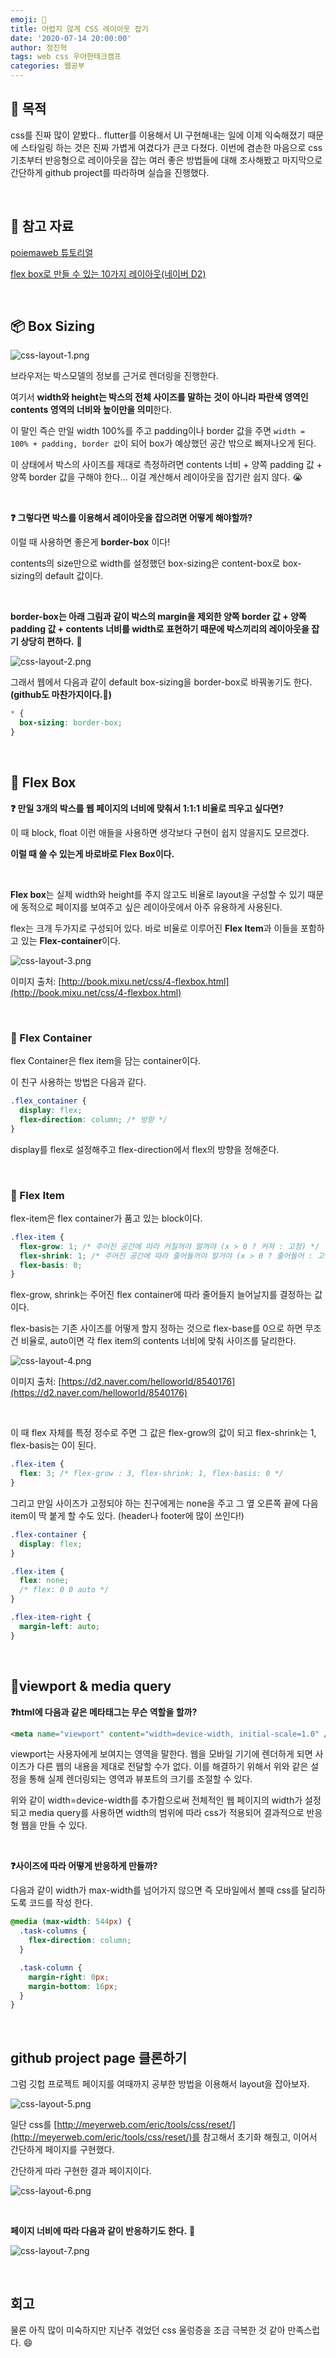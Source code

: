```yaml
---
emoji: 💅
title: 어렵지 않게 CSS 레이아웃 잡기
date: '2020-07-14 20:00:00'
author: 정진혁
tags: web css 우아한테크캠프
categories: 웹공부
---
```


## 🤔 목적

css를 진짜 많이 얕봤다.. flutter를 이용해서 UI 구현해내는 일에 이제 익숙해졌기 때문에 스타일링 하는 것은 진짜 가볍게 여겼다가 큰코 다쳤다. 이번에 겸손한 마음으로 css 기초부터 반응형으로 레이아웃을 잡는 여러 좋은 방법들에 대해 조사해봤고 마지막으로 간단하게 github project를 따라하며 실습을 진행했다.

<br>

## 📗 참고 자료

[poiemaweb 튜토리얼](https://poiemaweb.com/)

[flex box로 만들 수 있는 10가지 레이아웃(네이버 D2)](https://d2.naver.com/helloworld/8540176)

<br>

## 📦 Box Sizing

![css-layout-1.png](./css-layout-1.png)

브라우저는 박스모델의 정보를 근거로 렌더링을 진행한다.

여기서 **width와 height는 박스의 전체 사이즈를 말하는 것이 아니라 파란색 영역인 contents 영역의 너비와 높이만을 의미**한다.

이 말인 즉슨 만일 width 100%를 주고 padding이나 border 값을 주면 `width = 100% + padding, border 값`이 되어 box가 예상했던 공간 밖으로 삐져나오게 된다.

이 상태에서 박스의 사이즈를 제대로 측정하려면 contents 너비 + 양쪽 padding 값 + 양쪽 border 값을 구해야 한다... 이걸 계산해서 레이아웃을 잡기란 쉽지 않다. 😭

<br>

**❓ 그렇다면 박스를 이용해서 레이아웃을 잡으려면 어떻게 해야할까?**

이럴 때 사용하면 좋은게 **border-box** 이다!

contents의 size만으로 width를 설정했던 box-sizing은 content-box로 box-sizing의 default 값이다.

<br>

**border-box는 아래 그림과 같이 박스의 margin을 제외한 양쪽 border 값 + 양쪽 padding 값 + contents 너비를 width로 표현하기 때문에 박스끼리의 레이아웃을 잡기 상당히 편하다.** 🍏

![css-layout-2.png](./css-layout-2.png)

그래서 웹에서 다음과 같이 default box-sizing을 border-box로 바꿔놓기도 한다.**(github도 마찬가지이다.**🐙**)**

```css
* {
  box-sizing: border-box;
}
```

<br>

## 💪 Flex Box

**❓ 만일 3개의 박스를 웹 페이지의 너비에 맞춰서 1:1:1 비율로 띄우고 싶다면?**

이 때 block, float 이런 애들을 사용하면 생각보다 구현이 쉽지 않을지도 모르겠다.

**이럴 때 쓸 수 있는게 바로바로 Flex Box이다.**

<br>

**Flex box**는 실제 width와 height를 주지 않고도 비율로 layout을 구성할 수 있기 때문에 동적으로 페이지를 보여주고 싶은 레이아웃에서 아주 유용하게 사용된다.

flex는 크개 두가지로 구성되어 있다. 바로 비율로 이루어진 **Flex Item**과 이들을 포함하고 있는 **Flex-container**이다.

![css-layout-3.png](./css-layout-3.png)

이미지 출처: [http://book.mixu.net/css/4-flexbox.html](http://book.mixu.net/css/4-flexbox.html)

<br>

### 🐓 Flex Container

flex Container은 flex item을 담는 container이다.

이 친구 사용하는 방법은 다음과 같다.

```css
.flex_container {
  display: flex;
  flex-direction: column; /* 방향 */
}
```

display를 flex로 설정해주고 flex-direction에서 flex의 방향을 정해준다.

<br>

### 🐥 Flex Item

flex-item은 flex container가 품고 있는 block이다.

```css
.flex-item {
  flex-grow: 1; /* 주어진 공간에 따라 커질꺼야 말꺼야 (x > 0 ? 커져 : 고정) */
  flex-shrink: 1; /* 주어진 공간에 따라 줄어들꺼야 말거야 (x > 0 ? 줄어들어 : 고정) */
  flex-basis: 0;
}
```

flex-grow, shrink는 주어진 flex container에 따라 줄어들지 늘어날지를 결정하는 값이다.

flex-basis는 기존 사이즈를 어떻게 할지 정하는 것으로 flex-base를 0으로 하면 무조건 비율로, auto이면 각 flex item의 contents 너비에 맞춰 사이즈를 달리한다.

![css-layout-4.png](./css-layout-4.png)

이미지 출처: [https://d2.naver.com/helloworld/8540176](https://d2.naver.com/helloworld/8540176)

<br>

이 때 flex 자체를 특정 정수로 주면 그 값은 flex-grow의 값이 되고 flex-shrink는 1, flex-basis는 0이 된다.

```css
.flex-item {
  flex: 3; /* flex-grow : 3, flex-shrink: 1, flex-basis: 0 */
}
```

그리고 만일 사이즈가 고정되야 하는 친구에게는 none을 주고 그 옆 오른쪽 끝에 다음 item이 딱 붙게 할 수도 있다. (header나 footer에 많이 쓰인다!)

```css
.flex-container {
  display: flex;
}

.flex-item {
  flex: none;
  /* flex: 0 0 auto */
}

.flex-item-right {
  margin-left: auto;
}
```

<br>

## 📱viewport & media query

**❓html에 다음과 같은 메타태그는 무슨 역할을 할까?**

```html
<meta name="viewport" content="width=device-width, initial-scale=1.0" />
```

viewport는 사용자에게 보여지는 영역을 말한다. 웹을 모바일 기기에 렌더하게 되면 사이즈가 다른 웹의 내용을 제대로 전달할 수가 없다. 이를 해결하기 위해서 위와 같은 설정을 통해 실제 렌더링되는 영역과 뷰포트의 크기를 조절할 수 있다.

위와 같이 width=device-width를 추가함으로써 전체적인 웹 페이지의 width가 설정되고 media query를 사용하면 width의 범위에 따라 css가 적용되어 결과적으로 반응형 웹을 만들 수 있다.

<br>

**❓사이즈에 따라 어떻게 반응하게 만들까?**

다음과 같이 width가 max-width를 넘어가지 않으면 즉 모바일에서 볼때 css를 달리하도록 코드를 작성 한다.

```css
@media (max-width: 544px) {
  .task-columns {
    flex-direction: column;
  }

  .task-column {
    margin-right: 0px;
    margin-bottom: 16px;
  }
}
```

<br>

## github project page 클론하기

그럼 깃헙 프로젝트 페이지를 여때까지 공부한 방법을 이용해서 layout을 잡아보자.

![css-layout-5.png](./css-layout-5.png)

일단 css를 [http://meyerweb.com/eric/tools/css/reset/](http://meyerweb.com/eric/tools/css/reset/)를 참고해서 초기화 해줬고, 이어서 간단하게 페이지를 구현했다.

간단하게 따라 구현한 결과 페이지이다.

![css-layout-6.png](./css-layout-6.png)

<br>

**페이지 너비에 따라 다음과 같이 반응하기도 한다.** 👏

![css-layout-7.png](./css-layout-7.png)

<br>

## 회고

물론 아직 많이 미숙하지만 지난주 겪었던 css 울렁증을 조금 극복한 것 같아 만족스럽다. 😄

```toc

```
